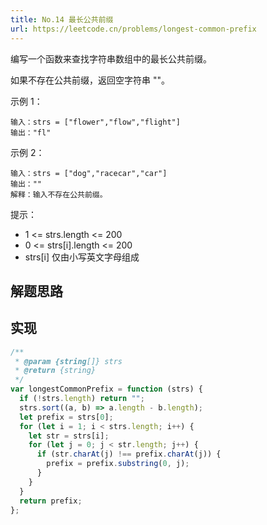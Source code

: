 ```yaml
---
title: No.14 最长公共前缀
url: https://leetcode.cn/problems/longest-common-prefix
---
```


编写一个函数来查找字符串数组中的最长公共前缀。

如果不存在公共前缀，返回空字符串 ""。

示例 1：

```text
输入：strs = ["flower","flow","flight"]
输出："fl"
```

示例 2：

```text
输入：strs = ["dog","racecar","car"]
输出：""
解释：输入不存在公共前缀。
```

提示：

- 1 <= strs.length <= 200
- 0 <= strs\[i\].length <= 200
- strs\[i\] 仅由小写英文字母组成

## 解题思路

## 实现

```js
/**
 * @param {string[]} strs
 * @return {string}
 */
var longestCommonPrefix = function (strs) {
  if (!strs.length) return "";
  strs.sort((a, b) => a.length - b.length);
  let prefix = strs[0];
  for (let i = 1; i < strs.length; i++) {
    let str = strs[i];
    for (let j = 0; j < str.length; j++) {
      if (str.charAt(j) !== prefix.charAt(j)) {
        prefix = prefix.substring(0, j);
      }
    }
  }
  return prefix;
};
```
